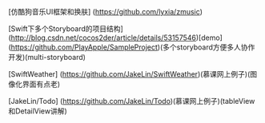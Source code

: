 
[仿酷狗音乐UI框架和换肤]
(https://github.com/lyxia/zmusic)


[Swift下多个Storyboard的项目结构]
(http://blog.csdn.net/cocos2der/article/details/53157546)[demo]
(https://github.com/PlayApple/SampleProject)(多个storyboard方便多人协作开发)(multi-storyboard)

[SwiftWeather]
(https://github.com/JakeLin/SwiftWeather)(慕课网上例子)(图像化界面有点老)

[JakeLin/Todo]
(https://github.com/JakeLin/Todo)(慕课网上例子)(tableView和DetailView讲解)
